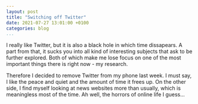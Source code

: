 ```yaml
---
layout: post
title: "Switching off Twitter"
date: 2021-07-27 13:01:00 +0100
categories: blog
...
```


I really like Twitter, but it is also a black hole in which time dissapears. A part from that, it sucks you into all kind of interesting subjects that ask to be further explored. Both of which make me lose focus on one of the most important things there is right now - my research. 

Therefore I decided to remove Twitter from my phone last week. I must say, I like the peace and quiet and the amount of time it frees up. On the other side, I find myself looking at news websites more than usually, which is meaningless most of the time. Ah well, the horrors of online life I guess...